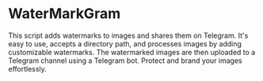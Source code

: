 # WaterMarkGram
This script adds watermarks to images and shares them on Telegram. It's easy to use, accepts a directory path, and processes images by adding customizable watermarks. The watermarked images are then uploaded to a Telegram channel using a Telegram bot. Protect and brand your images effortlessly.
